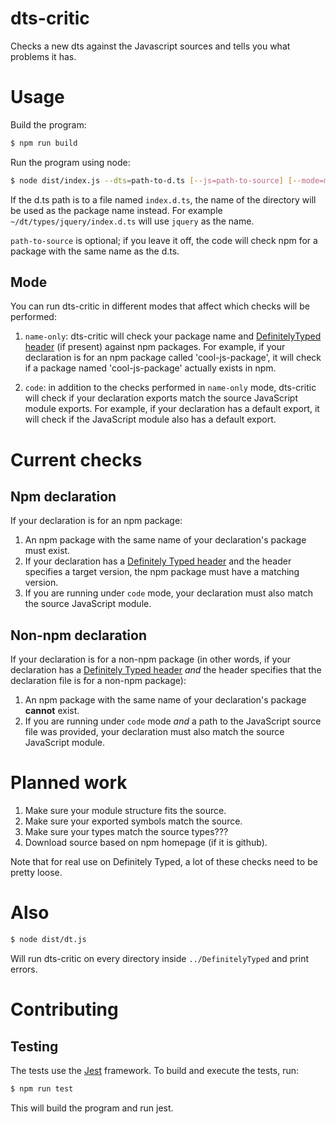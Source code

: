 # dts-critic

Checks a new dts against the Javascript sources and tells you what
problems it has.

# Usage

Build the program:
```sh
$ npm run build
```

Run the program using node:
```sh
$ node dist/index.js --dts=path-to-d.ts [--js=path-to-source] [--mode=mode] [--debug]
```

If the d.ts path is to a file named `index.d.ts`, the name of the directory
will be used as the package name instead. For example
`~/dt/types/jquery/index.d.ts` will use `jquery` as the name.

`path-to-source` is optional; if you leave it off, the code will
check npm for a package with the same name as the d.ts.

## Mode

You can run dts-critic in different modes that affect which checks will be performed:
1. `name-only`: dts-critic will check your package name and [DefinitelyTyped header](../header-parser) (if present) against npm packages.
For example, if your declaration is for an npm package called 'cool-js-package', it will check if a
package named 'cool-js-package' actually exists in npm.

2. `code`: in addition to the checks performed in `name-only` mode, dts-critic will check if your
declaration exports match the source JavaScript module exports.
For example, if your declaration has a default export, it will check if the JavaScript module also
has a default export.

# Current checks

## Npm declaration
If your declaration is for an npm package:

1. An npm package with the same name of your declaration's package must exist.
2. If your declaration has a [Definitely Typed header](../header-parser)
and the header specifies a target version, the npm package must have
a matching version.
3. If you are running under `code` mode, your declaration must also match the source JavaScript module.

## Non-npm declaration
<!-- 2. If no local path to source is provided, an npm package with the
same name as the d.ts must exist. -->
If your declaration is for a non-npm package (in other words, if your declaration has a
[Definitely Typed header](../header-parser) *and*
the header specifies that the declaration file is for a non-npm package):

1. An npm package with the same name of your declaration's package **cannot** exist.
3. If you are running under `code` mode *and* a path to the JavaScript source file was provided, your
declaration must also match the source JavaScript module.

# Planned work

1. Make sure your module structure fits the source.
2. Make sure your exported symbols match the source.
3. Make sure your types match the source types???
6. Download source based on npm homepage (if it is github).

Note that for real use on Definitely Typed, a lot of these checks need to be pretty loose.

# Also

```sh
$ node dist/dt.js
```

Will run dts-critic on every directory inside `../DefinitelyTyped` and
print errors.

# Contributing

## Testing

The tests use the [Jest](https://jestjs.io/) framework. To build and execute the tests, run:

```sh
$ npm run test
```

This will build the program and run jest.
